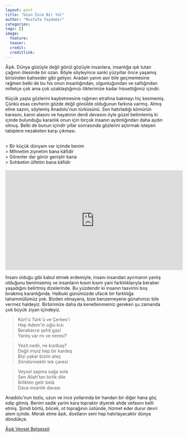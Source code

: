 ```yaml
---
layout: post
title: "Uzun İnce Bir Yol"
author: "Mustafa Taşdemir"
categories:
tags: []
image:
  feature:
  teaser:
  credit:
  creditlink:
---
```


Âşık. Dünya gözüyle değil gönül gözüyle insanlara, insanlığa ışık tutan çağının ötesinde bir ozan. Böyle söyleyince sanki yüzyıllar önce yaşamış birisinden bahseder gibi geliyor. Aradan yarım asır bile geçmemesine rağmen belki de bu his onun insanlığından, olgunluğundan ve saflığından milletçe çok ama çok uzaklaştığımızı iliklerimize kadar hissettiğimiz içindir.
<!--break-->

Küçük yaşta gözlerini kaybetmesine rağmen etrafına bakmayı hiç kesmemiş. Çünkü esas cevherin gözde değil gönülde olduğunun farkına varmış. Almış eline sazını, söylemiş Anadolu'nun türküsünü. Son hatırladığı kömürün karasını, kanın alasını ve hayatının derdi devasını öyle güzel betimlemiş ki içinde bulunduğu karanlık onun için birçok insanın aydınlığından daha aydın olmuş. Belki de bunun içindir yıllar sonrasında gözlerini açtırmak isteyen tabiplere nezaketen karşı çıkması.

<br>
> Bir küçük dünyam var içimde benim <br>
> Mihnetim ziynetim bana kâfidir <br>
> Görenler dar görür geniştir bana <br>
> Sohbetim ülfetim bana kâfidir <br>

<br>
<iframe width="560" height="315" src="https://www.youtube.com/embed/6tP6cZDtkeg" frameborder="0" allowfullscreen></iframe>
<br>

İnsanı olduğu gibi kabul etmek erdemiyle, insanı insandan ayırmanın yanlış olduğunu benimsemiş ve insanların kısım kısım yani farklılıklarıyla beraber yaşadığını belirtmiş dizelerinde. Bu yüzdendir ki insanın tasvirini boş bırakmış karanlığında. Halbuki günümüzde ufacık bir farklılığa tahammülümüz yok. Bizden olmayana, bize benzemeyene günahımızı bile vermez haldeyiz. Birbirimize daha da kenetlenmemiz gereken şu zamanda çok büyük ziyan içindeyiz.

> Kürt'ü Türk'ü ve Çerkes'i <br>
> Hep Adem'in oğlu kızı <br>
> Beraberce şehit gazi <br>
> Yanlış var mı ve neresi? <br>

> Yezit nedir, ne kızılbaş? <br>
> Değil miyiz hep bir kardeş <br>
> Bizi yakar bizim ateş <br>
> Söndürmektir tek çaresi <br>

> Veysel sapma sağa sola <br>
> Sen Allah'tan birlik dile <br>
> İkilikten gelir belâ<br>
> Dava insanlık davası <br>

Anadolu'nun tozlu, uzun ve ince yollarında bir handan bir diğer hana göç edip gitmiş. Benim sadık yarim kara topraktır diyerek ahde vefasını belli etmiş. Şimdi börtü, böcek, ot toprağının üstünde, hizmet eder durur devri alem içinde. Merak etme âşık, dostların seni hep hatırlayacaktır dünya döndükçe.


[Âşık Veysel Belgeseli](https://www.youtube.com/watch?v=tPb1_Wkh-7M)
